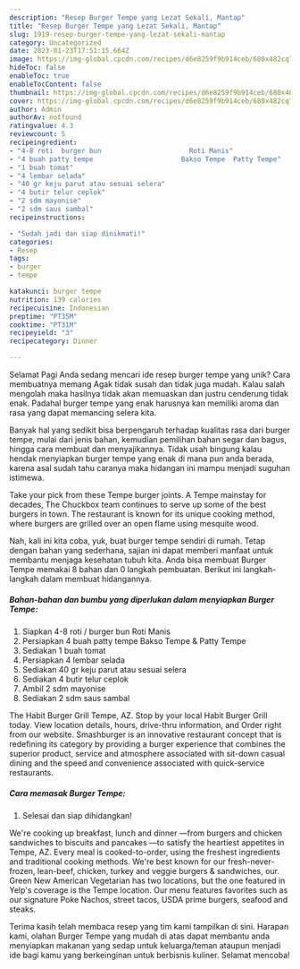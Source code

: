 ```yaml
---
description: "Resep Burger Tempe yang Lezat Sekali, Mantap"
title: "Resep Burger Tempe yang Lezat Sekali, Mantap"
slug: 1919-resep-burger-tempe-yang-lezat-sekali-mantap
category: Uncategorized
date: 2023-01-23T17:51:15.664Z
image: https://img-global.cpcdn.com/recipes/d6e8259f9b914ceb/680x482cq70/burger-tempe-foto-resep-utama.jpg
hideToc: false
enableToc: true
enableTocContent: false
thumbnail: https://img-global.cpcdn.com/recipes/d6e8259f9b914ceb/680x482cq70/burger-tempe-foto-resep-utama.jpg
cover: https://img-global.cpcdn.com/recipes/d6e8259f9b914ceb/680x482cq70/burger-tempe-foto-resep-utama.jpg
author: Admin
authorAv: notfound
ratingvalue: 4.3
reviewcount: 5
recipeingredient:
- "4-8 roti  burger bun                      Roti Manis"
- "4 buah patty tempe                      Bakso Tempe  Patty Tempe"
- "1 buah tomat"
- "4 lembar selada"
- "40 gr keju parut atau sesuai selera"
- "4 butir telur ceplok"
- "2 sdm mayonise"
- "2 sdm saus sambal"
recipeinstructions:

- "Sudah jadi dan siap dinikmati!"
categories:
- Resep
tags:
- burger
- tempe

katakunci: burger tempe 
nutrition: 139 calories
recipecuisine: Indonesian
preptime: "PT35M"
cooktime: "PT31M"
recipeyield: "3"
recipecategory: Dinner

---
```



Selamat Pagi Anda sedang mencari ide resep burger tempe yang unik? Cara membuatnya memang Agak tidak susah dan tidak juga mudah. Kalau salah mengolah maka hasilnya tidak akan memuaskan dan justru cenderung tidak enak. Padahal burger tempe yang enak harusnya kan memiliki aroma dan rasa yang dapat memancing selera kita.


Banyak hal yang sedikit bisa berpengaruh terhadap kualitas rasa dari burger tempe, mulai dari jenis bahan, kemudian pemilihan bahan segar dan bagus, hingga cara membuat dan menyajikannya. Tidak usah bingung kalau hendak menyiapkan burger tempe yang enak di mana pun anda berada, karena asal sudah tahu caranya maka hidangan ini mampu menjadi suguhan istimewa.

Take your pick from these Tempe burger joints. A Tempe mainstay for decades, The Chuckbox team continues to serve up some of the best burgers in town. The restaurant is known for its unique cooking method, where burgers are grilled over an open flame using mesquite wood.


Nah, kali ini kita coba, yuk, buat burger tempe sendiri di rumah. Tetap dengan bahan yang sederhana, sajian ini dapat memberi manfaat untuk membantu menjaga kesehatan tubuh kita. Anda bisa membuat Burger Tempe memakai 8 bahan dan 0 langkah pembuatan. Berikut ini langkah-langkah dalam membuat hidangannya.

<!--inarticleads1-->

##### Bahan-bahan dan bumbu yang diperlukan dalam menyiapkan Burger Tempe:

1. Siapkan 4-8 roti / burger bun                      Roti Manis
1. Persiapkan 4 buah patty tempe                      Bakso Tempe &amp; Patty Tempe
1. Sediakan 1 buah tomat
1. Persiapkan 4 lembar selada
1. Sediakan 40 gr keju parut atau sesuai selera
1. Sediakan 4 butir telur ceplok
1. Ambil 2 sdm mayonise
1. Sediakan 2 sdm saus sambal


The Habit Burger Grill Tempe, AZ. Stop by your local Habit Burger Grill today. View location details, hours, drive-thru information, and Order right from our website. Smashburger is an innovative restaurant concept that is redefining its category by providing a burger experience that combines the superior product, service and atmosphere associated with sit-down casual dining and the speed and convenience associated with quick-service restaurants. 

<!--inarticleads2-->

##### Cara memasak Burger Tempe:


1. Selesai dan siap dihidangkan!

We&#39;re cooking up breakfast, lunch and dinner —from burgers and chicken sandwiches to biscuits and pancakes —to satisfy the heartiest appetites in Tempe, AZ. Every meal is cooked-to-order, using the freshest ingredients and traditional cooking methods. We&#39;re best known for our fresh-never-frozen, lean-beef, chicken, turkey and veggie burgers &amp; sandwiches, our. Green New American Vegetarian has two locations, but the one featured in Yelp&#39;s coverage is the Tempe location. Our menu features favorites such as our signature Poke Nachos, street tacos, USDA prime burgers, seafood and steaks. 

Terima kasih telah membaca resep yang tim kami tampilkan di sini. Harapan kami, olahan Burger Tempe yang mudah di atas dapat membantu anda menyiapkan makanan yang sedap untuk keluarga/teman ataupun menjadi ide bagi kamu yang berkeinginan untuk berbisnis kuliner. Selamat mencoba!
